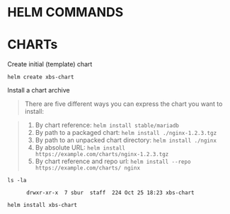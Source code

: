 # HELM COMMANDS

# CHARTs

Create initial (template) chart
```
helm create xbs-chart
```

Install a chart archive

> There are five different ways you can express the chart you want to install:

> 1. By chart reference: `helm install stable/mariadb`
> 2. By path to a packaged chart: `helm install ./nginx-1.2.3.tgz`
> 3. By path to an unpacked chart directory: `helm install ./nginx`
> 4. By absolute URL: `helm install https://example.com/charts/nginx-1.2.3.tgz`
> 5. By chart reference and repo url: `helm install --repo https://example.com/charts/ nginx`
```
ls -la 

      drwxr-xr-x  7 sbur  staff  224 Oct 25 18:23 xbs-chart
      
helm install xbs-chart
```








































